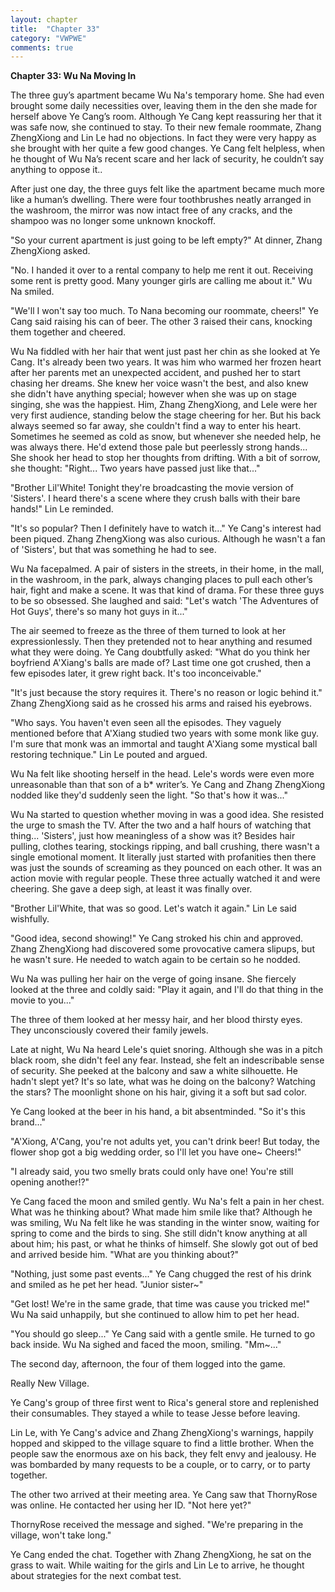 ```yaml
---
layout: chapter
title:  "Chapter 33"
category: "VWPWE"
comments: true
---
```


**Chapter 33: Wu Na Moving In**
 
The three guy’s apartment became Wu Na's temporary home. She had even brought some daily necessities over, leaving them in the den she made for herself above Ye Cang’s room. Although Ye Cang kept reassuring her that it was safe now, she continued to stay. To their new female roommate, Zhang ZhengXiong and Lin Le had no objections. In fact they were very happy as she brought with her quite a few good changes. Ye Cang felt helpless, when he thought of Wu Na’s recent scare and her lack of security, he couldn’t say anything to oppose it..
 
After just one day, the three guys felt like the apartment became much more like a human’s dwelling. There were four toothbrushes neatly arranged in the washroom, the mirror was now intact free of any cracks, and the shampoo was no longer some unknown knockoff.
 
"So your current apartment is just going to be left empty?" At dinner, Zhang ZhengXiong asked.
 
"No. I handed it over to a rental company to help me rent it out. Receiving some rent is pretty good. Many younger girls are calling me about it." Wu Na smiled.
 
"We'll I won't say too much. To Nana becoming our roommate, cheers!" Ye Cang said raising his can of beer. The other 3 raised their cans, knocking them together and cheered.
 
Wu Na fiddled with her hair that went just past her chin as she looked at Ye Cang. It's already been two years. It was him who warmed her frozen heart after her parents met an unexpected accident, and pushed her to start chasing her dreams. She knew her voice wasn't the best, and also knew she didn't have anything special; however when she was up on stage singing, she was the happiest. Him, Zhang ZhengXiong, and Lele were her very first audience, standing below the stage cheering for her. But his back always seemed so far away, she couldn't find a way to enter his heart. Sometimes he seemed as cold as snow, but whenever she needed help, he was always there. He'd extend those pale but peerlessly strong hands... She shook her head to stop her thoughts from drifting. With a bit of sorrow, she thought: "Right... Two years have passed just like that..."
 
"Brother Lil'White! Tonight they're broadcasting the movie version of 'Sisters'. I heard there's a scene where they crush balls with their bare hands!" Lin Le reminded.
 
"It's so popular? Then I definitely have to watch it..." Ye Cang's interest had been piqued. Zhang ZhengXiong was also curious. Although he wasn't a fan of 'Sisters', but that was something he had to see.
 
Wu Na facepalmed. A pair of sisters in the streets, in their home, in the mall, in the washroom, in the park, always changing places to pull each other’s hair, fight and make a scene. It was that kind of drama. For these three guys to be so obsessed. She laughed and said: "Let's watch 'The Adventures of Hot Guys', there's so many hot guys in it..."
 
The air seemed to freeze as the three of them turned to look at her expressionlessly. Then they pretended not to hear anything and resumed what they were doing. Ye Cang doubtfully asked: "What do you think her boyfriend A'Xiang's balls are made of? Last time one got crushed, then a few episodes later, it grew right back. It's too inconceivable."
 
"It's just because the story requires it. There's no reason or logic behind it." Zhang ZhengXiong said as he crossed his arms and raised his eyebrows.
 
"Who says. You haven't even seen all the episodes. They vaguely mentioned before that A'Xiang studied two years with some monk like guy. I'm sure that monk was an immortal and taught A'Xiang some mystical ball restoring technique." Lin Le pouted and argued.
 
Wu Na felt like shooting herself in the head. Lele's words were even more unreasonable than that son of a b* writer’s. Ye Cang and Zhang ZhengXiong nodded like they'd suddenly seen the light. "So that's how it was..." 
 
Wu Na started to question whether moving in was a good idea. She resisted the urge to smash the TV. After the two and a half hours of watching that thing... 'Sisters', just how meaningless of a show was it? Besides hair pulling, clothes tearing, stockings ripping, and ball crushing, there wasn't a single emotional moment. It literally just started with profanities then there was just the sounds of screaming as they pounced on each other. It was an action movie with regular people. These three actually watched it and were cheering. She gave a deep sigh, at least it was finally over.
 
"Brother Lil'White, that was so good. Let's watch it again." Lin Le said wishfully.
 
"Good idea, second showing!" Ye Cang stroked his chin and approved. Zhang ZhengXiong had discovered some provocative camera slipups, but he wasn't sure. He needed to watch again to be certain so he nodded. 
 
Wu Na was pulling her hair on the verge of going insane. She fiercely looked at the three and coldly said: "Play it again, and I'll do that thing in the movie to you..."
 
The three of them looked at her messy hair, and her blood thirsty eyes. They unconsciously covered their family jewels.
 
Late at night, Wu Na heard Lele's quiet snoring. Although she was in a pitch black room, she didn't feel any fear. Instead, she felt an indescribable sense of security. She peeked at the balcony and saw a white silhouette. He hadn't slept yet? It's so late, what was he doing on the balcony? Watching the stars? The moonlight shone on his hair, giving it a soft but sad color.
 
Ye Cang looked at the beer in his hand, a bit absentminded. "So it's this brand..."
 
"A'Xiong, A'Cang, you're not adults yet, you can't drink beer! But today, the flower shop got a big wedding order, so I'll let you have one~ Cheers!"
 
"I already said, you two smelly brats could only have one! You're still opening another!?"
 
Ye Cang faced the moon and smiled gently. Wu Na's felt a pain in her chest. What was he thinking about? What made him smile like that? Although he was smiling, Wu Na felt like he was standing in the winter snow, waiting for spring to come and the birds to sing. She still didn't know anything at all about him; his past, or what he thinks of himself. She slowly got out of bed and arrived beside him. "What are you thinking about?"
 
"Nothing, just some past events..." Ye Cang chugged the rest of his drink and smiled as he pet her head. "Junior sister~"
 
"Get lost! We're in the same grade, that time was cause you tricked me!" Wu Na said unhappily, but she continued to allow him to pet her head.
 
"You should go sleep..." Ye Cang said with a gentle smile. He turned to go back inside. Wu Na sighed and faced the moon, smiling. "Mm~..."
 
The second day, afternoon, the four of them logged into the game.
 
Really New Village.
 
Ye Cang's group of three first went to Rica's general store and replenished their consumables. They stayed a while to tease Jesse before leaving.
 
Lin Le, with Ye Cang's advice and Zhang ZhengXiong's warnings, happily hopped and skipped to the village square to find a little brother. When the people saw the enormous axe on his back, they felt envy and jealousy. He was bombarded by many requests to be a couple, or to carry, or to party together.
 
The other two arrived at their meeting area. Ye Cang saw that ThornyRose was online. He contacted her using her ID. "Not here yet?"
 
ThornyRose received the message and sighed. "We're preparing in the village, won't take long."
 
Ye Cang ended the chat. Together with Zhang ZhengXiong, he sat on the grass to wait. While waiting for the girls and Lin Le to arrive, he thought about strategies for the next combat test.